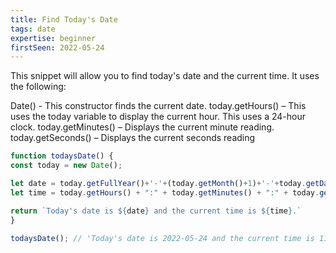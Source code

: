 ```yaml
---
title: Find Today's Date
tags: date
expertise: beginner
firstSeen: 2022-05-24
---
```


This snippet will allow you to find today's date and the current time. It uses the following:

Date() - This constructor finds the current date.
today.getHours() – This uses the today variable to display the current hour. This uses a 24-hour clock.
today.getMinutes() – Displays the current minute reading.
today.getSeconds() – Displays the current seconds reading

```js
function todaysDate() {
const today = new Date();

let date = today.getFullYear()+'-'+(today.getMonth()+1)+'-'+today.getDate();
let time = today.getHours() + ":" + today.getMinutes() + ":" + today.getSeconds();

return `Today's date is ${date} and the current time is ${time}.`
}
```

```js
todaysDate(); // 'Today's date is 2022-05-24 and the current time is 11:39:30.
```

